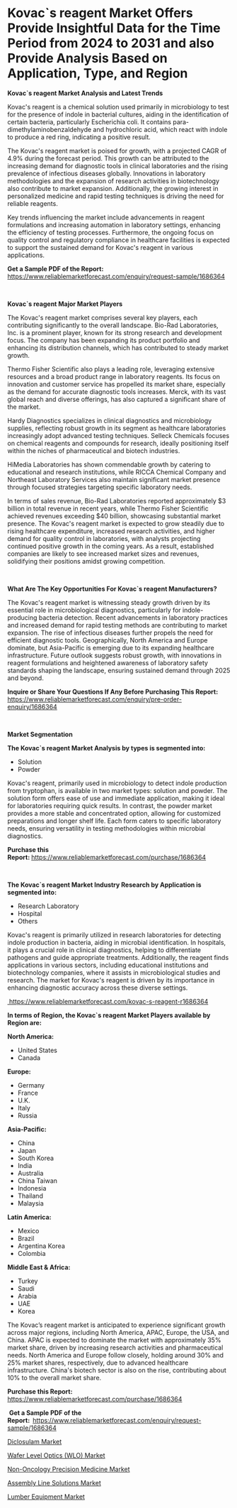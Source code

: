 <p><h1>Kovac`s reagent Market Offers Provide Insightful Data for the Time Period from 2024 to 2031 and also Provide Analysis Based on Application, Type, and Region</h1></p><p><strong>Kovac`s reagent Market Analysis and Latest Trends</strong></p>
<p><p>Kovac's reagent is a chemical solution used primarily in microbiology to test for the presence of indole in bacterial cultures, aiding in the identification of certain bacteria, particularly Escherichia coli. It contains para-dimethylaminobenzaldehyde and hydrochloric acid, which react with indole to produce a red ring, indicating a positive result.</p><p>The Kovac's reagent market is poised for growth, with a projected CAGR of 4.9% during the forecast period. This growth can be attributed to the increasing demand for diagnostic tools in clinical laboratories and the rising prevalence of infectious diseases globally. Innovations in laboratory methodologies and the expansion of research activities in biotechnology also contribute to market expansion. Additionally, the growing interest in personalized medicine and rapid testing techniques is driving the need for reliable reagents.</p><p>Key trends influencing the market include advancements in reagent formulations and increasing automation in laboratory settings, enhancing the efficiency of testing processes. Furthermore, the ongoing focus on quality control and regulatory compliance in healthcare facilities is expected to support the sustained demand for Kovac's reagent in various applications.</p></p>
<p><strong>Get a Sample PDF of the Report:&nbsp;</strong> <a href="https://www.reliablemarketforecast.com/enquiry/request-sample/1686364?utm_campaign=121&utm_medium=2&utm_source=Github&utm_content=ia&utm_term=16102024&utm_id=kovacs-reagent">https://www.reliablemarketforecast.com/enquiry/request-sample/1686364</a></p>
<p>&nbsp;</p>
<p><strong>Kovac`s reagent Major Market Players</strong></p>
<p><p>The Kovac's reagent market comprises several key players, each contributing significantly to the overall landscape. Bio-Rad Laboratories, Inc. is a prominent player, known for its strong research and development focus. The company has been expanding its product portfolio and enhancing its distribution channels, which has contributed to steady market growth.</p><p>Thermo Fisher Scientific also plays a leading role, leveraging extensive resources and a broad product range in laboratory reagents. Its focus on innovation and customer service has propelled its market share, especially as the demand for accurate diagnostic tools increases. Merck, with its vast global reach and diverse offerings, has also captured a significant share of the market.</p><p>Hardy Diagnostics specializes in clinical diagnostics and microbiology supplies, reflecting robust growth in its segment as healthcare laboratories increasingly adopt advanced testing techniques. Selleck Chemicals focuses on chemical reagents and compounds for research, ideally positioning itself within the niches of pharmaceutical and biotech industries.</p><p>HiMedia Laboratories has shown commendable growth by catering to educational and research institutions, while RICCA Chemical Company and Northeast Laboratory Services also maintain significant market presence through focused strategies targeting specific laboratory needs.</p><p>In terms of sales revenue, Bio-Rad Laboratories reported approximately $3 billion in total revenue in recent years, while Thermo Fisher Scientific achieved revenues exceeding $40 billion, showcasing substantial market presence. The Kovac's reagent market is expected to grow steadily due to rising healthcare expenditure, increased research activities, and higher demand for quality control in laboratories, with analysts projecting continued positive growth in the coming years. As a result, established companies are likely to see increased market sizes and revenues, solidifying their positions amidst growing competition.</p></p>
<p>&nbsp;</p>
<p><strong>What Are The Key Opportunities For Kovac`s reagent Manufacturers?</strong></p>
<p><p>The Kovac's reagent market is witnessing steady growth driven by its essential role in microbiological diagnostics, particularly for indole-producing bacteria detection. Recent advancements in laboratory practices and increased demand for rapid testing methods are contributing to market expansion. The rise of infectious diseases further propels the need for efficient diagnostic tools. Geographically, North America and Europe dominate, but Asia-Pacific is emerging due to its expanding healthcare infrastructure. Future outlook suggests robust growth, with innovations in reagent formulations and heightened awareness of laboratory safety standards shaping the landscape, ensuring sustained demand through 2025 and beyond.</p></p>
<p><strong>Inquire or Share Your Questions If Any Before Purchasing This Report:</strong> <a href="https://www.reliablemarketforecast.com/enquiry/pre-order-enquiry/1686364?utm_campaign=121&utm_medium=2&utm_source=Github&utm_content=ia&utm_term=16102024&utm_id=kovacs-reagent">https://www.reliablemarketforecast.com/enquiry/pre-order-enquiry/1686364</a></p>
<p>&nbsp;</p>
<p><strong>Market Segmentation</strong></p>
<p><strong>The Kovac`s reagent Market Analysis by types is segmented into:</strong></p>
<p><ul><li>Solution</li><li>Powder</li></ul></p>
<p><p>Kovac's reagent, primarily used in microbiology to detect indole production from tryptophan, is available in two market types: solution and powder. The solution form offers ease of use and immediate application, making it ideal for laboratories requiring quick results. In contrast, the powder market provides a more stable and concentrated option, allowing for customized preparations and longer shelf life. Each form caters to specific laboratory needs, ensuring versatility in testing methodologies within microbial diagnostics.</p></p>
<p><strong>Purchase this Report:&nbsp;</strong><a href="https://www.reliablemarketforecast.com/purchase/1686364?utm_campaign=121&utm_medium=2&utm_source=Github&utm_content=ia&utm_term=16102024&utm_id=kovacs-reagent">https://www.reliablemarketforecast.com/purchase/1686364</a></p>
<p>&nbsp;</p>
<p><strong>The Kovac`s reagent Market Industry Research by Application is segmented into:</strong></p>
<p><ul><li>Research Laboratory</li><li>Hospital</li><li>Others</li></ul></p>
<p><p>Kovac's reagent is primarily utilized in research laboratories for detecting indole production in bacteria, aiding in microbial identification. In hospitals, it plays a crucial role in clinical diagnostics, helping to differentiate pathogens and guide appropriate treatments. Additionally, the reagent finds applications in various sectors, including educational institutions and biotechnology companies, where it assists in microbiological studies and research. The market for Kovac's reagent is driven by its importance in enhancing diagnostic accuracy across these diverse settings.</p></p>
<p><a href="https://www.reliablemarketforecast.com/kovac-s-reagent-r1686364?utm_campaign=121&utm_medium=2&utm_source=Github&utm_content=ia&utm_term=16102024&utm_id=kovacs-reagent">&nbsp;https://www.reliablemarketforecast.com/kovac-s-reagent-r1686364</a></p>
<p><strong>In terms of Region, the Kovac`s reagent Market Players available by Region are:</strong></p>
<p>
    <p> <strong> North America: </strong>
        <ul>
            <li>United States</li>
            <li>Canada</li>
        </ul>
        </p> 
    <p> <strong> Europe: </strong>
        <ul>
            <li>Germany</li>
            <li>France</li>
            <li>U.K.</li>
            <li>Italy</li>
            <li>Russia</li>
        </ul>
        </p> 
    <p> <strong> Asia-Pacific: </strong>
        <ul>
            <li>China</li>
            <li>Japan</li>
            <li>South Korea</li>
            <li>India</li>
            <li>Australia</li>
            <li>China Taiwan</li>
            <li>Indonesia</li>
            <li>Thailand</li>
            <li>Malaysia</li>
        </ul>
        </p> 
    <p> <strong> Latin America: </strong>
        <ul>
            <li>Mexico</li>
            <li>Brazil</li>
            <li>Argentina Korea</li>
            <li>Colombia</li>
        </ul>
        </p> 
    <p> <strong> Middle East & Africa: </strong>
        <ul>
            <li>Turkey</li>
            <li>Saudi</li>
            <li>Arabia</li>
            <li>UAE</li>
            <li>Korea</li>
        </ul>
    </p>
    </p>
<p><p>The Kovac’s reagent market is anticipated to experience significant growth across major regions, including North America, APAC, Europe, the USA, and China. APAC is expected to dominate the market with approximately 35% market share, driven by increasing research activities and pharmaceutical needs. North America and Europe follow closely, holding around 30% and 25% market shares, respectively, due to advanced healthcare infrastructure. China's biotech sector is also on the rise, contributing about 10% to the overall market share.</p></p>
<p><strong>Purchase this Report: </strong><a href="https://www.reliablemarketforecast.com/purchase/1686364?utm_campaign=121&utm_medium=2&utm_source=Github&utm_content=ia&utm_term=16102024&utm_id=kovacs-reagent">https://www.reliablemarketforecast.com/purchase/1686364</a></p>
<p>&nbsp;<strong>Get a Sample PDF of the Report:&nbsp;&nbsp;</strong><a href="https://www.reliablemarketforecast.com/enquiry/request-sample/1686364?utm_campaign=121&utm_medium=2&utm_source=Github&utm_content=ia&utm_term=16102024&utm_id=kovacs-reagent">https://www.reliablemarketforecast.com/enquiry/request-sample/1686364</a></p>
<p><strong></strong></p>
<p><p><a href="https://github.com/nifongekclosebn1/Market-Research-Report-List-1/blob/main/diclosulam-market.md?utm_campaign=121&utm_medium=2&utm_source=Github&utm_content=ia&utm_term=16102024&utm_id=kovacs-reagent">Diclosulam Market</a></p><p><a href="https://www.linkedin.com/pulse/wafer-level-optics-wlo-market-evolution-future-outlook-forecasting-0fktc?trk=public_post_embed_feed-article-content&utm_campaign=121&utm_medium=2&utm_source=Github&utm_content=ia&utm_term=16102024&utm_id=kovacs-reagent">Wafer Level Optics (WLO) Market</a></p><p><a href="https://www.linkedin.com/pulse/global-non-oncology-precision-medicine-market-trends-insights-uhduf?trk=public_post_embed_feed-article-content&utm_campaign=121&utm_medium=2&utm_source=Github&utm_content=ia&utm_term=16102024&utm_id=kovacs-reagent">Non-Oncology Precision Medicine Market</a></p><p><a href="https://issuu.com/reportprime-2/docs/assembly-line-solutions-market-size_bb838e7bb89f7a?utm_campaign=121&utm_medium=2&utm_source=Github&utm_content=ia&utm_term=16102024&utm_id=kovacs-reagent">Assembly Line Solutions Market</a></p><p><a href="https://issuu.com/reportprime-2/docs/lumber-equipment-market-size-2030.p_ab2f00db59aac1?utm_campaign=121&utm_medium=2&utm_source=Github&utm_content=ia&utm_term=16102024&utm_id=kovacs-reagent">Lumber Equipment Market</a></p></p>
